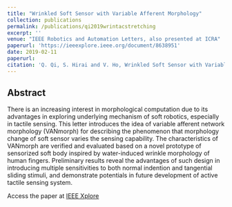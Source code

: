 ```yaml
---
title: "Wrinkled Soft Sensor with Variable Afferent Morphology"
collection: publications
permalink: /publications/qi2019wrintacstretching
excerpt: ''
venue: "IEEE Robotics and Automation Letters, also presented at ICRA"
paperurl: 'https://ieeexplore.ieee.org/document/8638951'
date: 2019-02-11
paperurl: 
citation: 'Q. Qi, S. Hirai and V. Ho, Wrinkled Soft Sensor with Variable Afferent Morphology.” IEEE Robot. Autom. Lett., vol. 4, no. 2, pp. 1908-1915, Apr. 2019.'
---
```


## Abstract
There is an increasing interest in morphological computation due to its advantages in exploring underlying mechanism of soft robotics, especially in tactile sensing. This letter introduces the idea of variable afferent network morphology (VANmorph) for describing the phenomenon that morphology change of soft sensor varies the sensing capability. The characteristics of VANmorph are verified and evaluated based on a novel prototype of sensorized soft body inspired by water-induced wrinkle morphology of human fingers. Preliminary results reveal the advantages of such design in introducing multiple sensitivities to both normal indention and tangential sliding stimuli, and demonstrate potentials in future development of active tactile sensing system.

Access the paper at [IEEE Xplore](https://ieeexplore.ieee.org/document/8638951)
